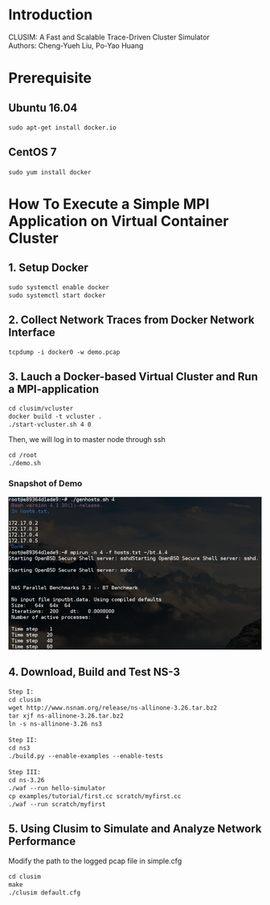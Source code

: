 # Introduction
CLUSIM: A Fast and Scalable Trace-Driven Cluster Simulator  
Authors: Cheng-Yueh Liu, Po-Yao Huang 

# Prerequisite

## Ubuntu 16.04
`sudo apt-get install docker.io` 

## CentOS 7
`sudo yum install docker`


# How To Execute a Simple MPI Application on Virtual Container Cluster
## 1. Setup Docker
```
sudo systemctl enable docker
sudo systemctl start docker
```

## 2. Collect Network Traces from Docker Network Interface
```
tcpdump -i docker0 -w demo.pcap
```

## 3. Lauch a Docker-based Virtual Cluster and Run a MPI-application
```
cd clusim/vcluster
docker build -t vcluster .
./start-vcluster.sh 4 0
```
Then, we will log in to master node through ssh 
```
cd /root
./demo.sh
```
### Snapshot of Demo 
![Alt text](demo/mpi-nas-bt.png)



## 4. Download, Build and Test NS-3
```
Step I:  
cd clusim
wget http://www.nsnam.org/release/ns-allinone-3.26.tar.bz2   
tar xjf ns-allinone-3.26.tar.bz2   
ln -s ns-allinone-3.26 ns3   

Step II:     
cd ns3   
./build.py --enable-examples --enable-tests   

Step III:      
cd ns-3.26   
./waf --run hello-simulator   
cp examples/tutorial/first.cc scratch/myfirst.cc   
./waf --run scratch/myfirst   
```

## 5. Using Clusim to Simulate and Analyze Network Performance
Modify the path to the logged pcap file in simple.cfg  
```
cd clusim  
make 
./clusim default.cfg 
```
